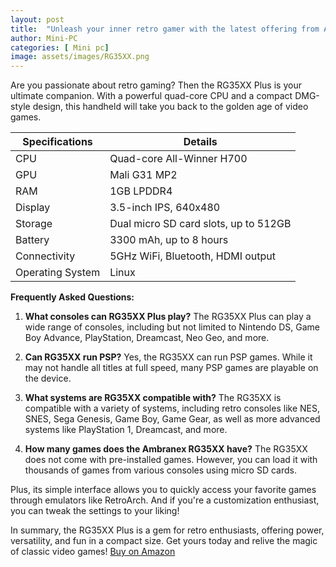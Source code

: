 ```yaml
---
layout: post
title:  "Unleash your inner retro gamer with the latest offering from Ambranex - the RG35XX Plus!"
author: Mini-PC
categories: [ Mini pc]
image: assets/images/RG35XX.png
--- 
```

Are you passionate about retro gaming? Then the RG35XX Plus is your ultimate companion. With a powerful quad-core CPU and a compact DMG-style design, this handheld will take you back to the golden age of video games.

| Specifications       | Details                                           |
|----------------------|---------------------------------------------------|
| CPU                  | Quad-core All-Winner H700                        |
| GPU                  | Mali G31 MP2                                      |
| RAM                  | 1GB LPDDR4                                        |
| Display              | 3.5-inch IPS, 640x480                             |
| Storage              | Dual micro SD card slots, up to 512GB             |
| Battery              | 3300 mAh, up to 8 hours                           |
| Connectivity         | 5GHz WiFi, Bluetooth, HDMI output                 |
| Operating System     | Linux                                             |

**Frequently Asked Questions:**

1. **What consoles can RG35XX Plus play?**
   The RG35XX Plus can play a wide range of consoles, including but not limited to Nintendo DS, Game Boy Advance, PlayStation, Dreamcast, Neo Geo, and more.

2. **Can RG35XX run PSP?**
   Yes, the RG35XX can run PSP games. While it may not handle all titles at full speed, many PSP games are playable on the device.

3. **What systems are RG35XX compatible with?**
   The RG35XX is compatible with a variety of systems, including retro consoles like NES, SNES, Sega Genesis, Game Boy, Game Gear, as well as more advanced systems like PlayStation 1, Dreamcast, and more.

4. **How many games does the Ambranex RG35XX have?**
   The RG35XX does not come with pre-installed games. However, you can load it with thousands of games from various consoles using micro SD cards.

Plus, its simple interface allows you to quickly access your favorite games through emulators like RetroArch. And if you're a customization enthusiast, you can tweak the settings to your liking!

In summary, the RG35XX Plus is a gem for retro enthusiasts, offering power, versatility, and fun in a compact size. Get yours today and relive the magic of classic video games! [Buy on Amazon](https://amzn.to/4aK5O8I)

